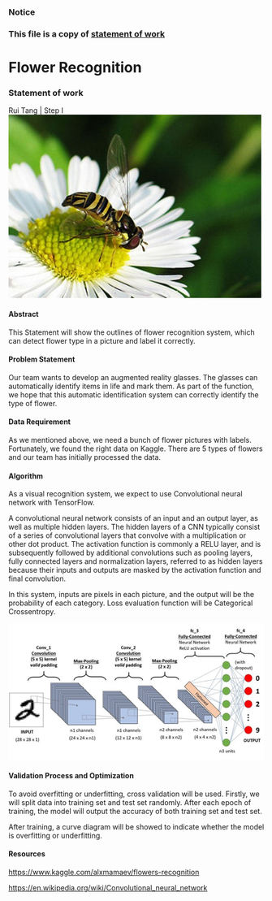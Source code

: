 ### **Notice** <br>
### This file is a copy of [statement of work](Business%20Understanding/Statement%20of%20Work.docx)  <br>
# Flower Recognition <br>
### Statement of work <br>

Rui Tang | Step I <br>
![](https://github.com/goagain/Flower-Recognition/blob/main/business%20understanding/resources/Picture1.jpg)
#### Abstract <br>
This Statement will show the outlines of flower recognition system, which can detect flower type in a picture and label it correctly. <br>

#### Problem Statement <br>
Our team wants to develop an augmented reality glasses. The glasses can automatically identify items in life and mark them. As part of the function, we hope that this automatic identification system can correctly identify the type of flower. <br>

#### Data Requirement <br>
As we mentioned above, we need a bunch of flower pictures with labels. Fortunately, we found the right data on Kaggle. There are 5 types of flowers and our team has initially processed the data. <br>

#### Algorithm <br>
As a visual recognition system, we expect to use Convolutional neural network with TensorFlow. <br>

A convolutional neural network consists of an input and an output layer, as well as multiple hidden layers. The hidden layers of a CNN typically consist of a series of convolutional layers that convolve with a multiplication or other dot product. The activation function is commonly a RELU layer, and is subsequently followed by additional convolutions such as pooling layers, fully connected layers and normalization layers, referred to as hidden layers because their inputs and outputs are masked by the activation function and final convolution. <br>

In this system, inputs are pixels in each picture, and the output will be the probability of each category. Loss evaluation function will be Categorical Crossentropy. <br>

![](https://github.com/goagain/Flower-Recognition/blob/main/business%20understanding/resources/Picture2.jpg)


#### Validation Process and Optimization <br>
To avoid overfitting or underfitting, cross validation will be used. Firstly, we will split data into training set and test set randomly. After each epoch of training, the model will output the accuracy of both training set and test set. <br>

After training, a curve diagram will be showed to indicate whether the model is overfitting or underfitting. <br>

#### Resources <br>
https://www.kaggle.com/alxmamaev/flowers-recognition <br>

https://en.wikipedia.org/wiki/Convolutional_neural_network <br>
